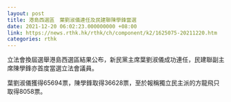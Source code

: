 ```yaml
---
layout: post
title: 港島西選區　葉劉淑儀連任及民建聯陳學鋒當選
date: 2021-12-20 06:02:23.000000000 +08:00
link: https://news.rthk.hk/rthk/ch/component/k2/1625075-20211220.htm
categories: rthk
---
```


立法會換屆選舉港島西選區結果公布，新民黨主席葉劉淑儀成功連任，民建聯副主席陳學鋒亦首度當選立法會議員。

葉劉淑儀獲得65694票，陳學鋒取得36628票，至於報稱獨立民主派的方龍飛只取得8058票。
